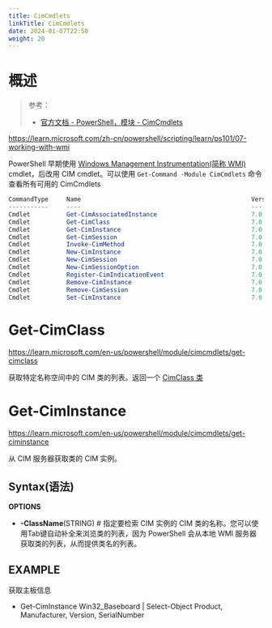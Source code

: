 ```yaml
---
title: CimCmdlets
linkTitle: CimCmdlets
date: 2024-01-07T22:50
weight: 20
---
```


# 概述

> 参考：
>
> - [官方文档 - PowerShell，模块 - CimCmdlets](https://learn.microsoft.com/en-us/powershell/module/cimcmdlets)

https://learn.microsoft.com/zh-cn/powershell/scripting/learn/ps101/07-working-with-wmi

PowerShell 早期使用 [Windows Management Instrumentation(简称 WMI)](/docs/1.操作系统/Windows%20管理/Windows%20Management%20Instrumentation.md) cmdlet，后改用 CIM cmdlet。可以使用 `Get-Command -Module CimCmdlets` 命令查看所有可用的 CimCmdlets

```powershell
CommandType     Name                                               Version    Source
-----------     ----                                               -------    ------
Cmdlet          Get-CimAssociatedInstance                          7.0.0.0    CimCmdlets
Cmdlet          Get-CimClass                                       7.0.0.0    CimCmdlets
Cmdlet          Get-CimInstance                                    7.0.0.0    CimCmdlets
Cmdlet          Get-CimSession                                     7.0.0.0    CimCmdlets
Cmdlet          Invoke-CimMethod                                   7.0.0.0    CimCmdlets
Cmdlet          New-CimInstance                                    7.0.0.0    CimCmdlets
Cmdlet          New-CimSession                                     7.0.0.0    CimCmdlets
Cmdlet          New-CimSessionOption                               7.0.0.0    CimCmdlets
Cmdlet          Register-CimIndicationEvent                        7.0.0.0    CimCmdlets
Cmdlet          Remove-CimInstance                                 7.0.0.0    CimCmdlets
Cmdlet          Remove-CimSession                                  7.0.0.0    CimCmdlets
Cmdlet          Set-CimInstance                                    7.0.0.0    CimCmdlets
```

# Get-CimClass

https://learn.microsoft.com/en-us/powershell/module/cimcmdlets/get-cimclass

获取特定名称空间中的 CIM 类的列表。返回一个 [CimClass 类](https://learn.microsoft.com/en-us/dotnet/api/microsoft.management.infrastructure.cimclass)

# Get-CimInstance

https://learn.microsoft.com/en-us/powershell/module/cimcmdlets/get-ciminstance

从 CIM 服务器获取类的 CIM 实例。

## Syntax(语法)

**OPTIONS**

- **-ClassName**(STRING) # 指定要检索 CIM 实例的 CIM 类的名称。您可以使用Tab键自动补全来浏览类的列表，因为 PowerShell 会从本地 WMI 服务器获取类的列表，从而提供类名的列表。

## EXAMPLE

获取主板信息

- Get-CimInstance Win32_Baseboard | Select-Object Product, Manufacturer, Version, SerialNumber

